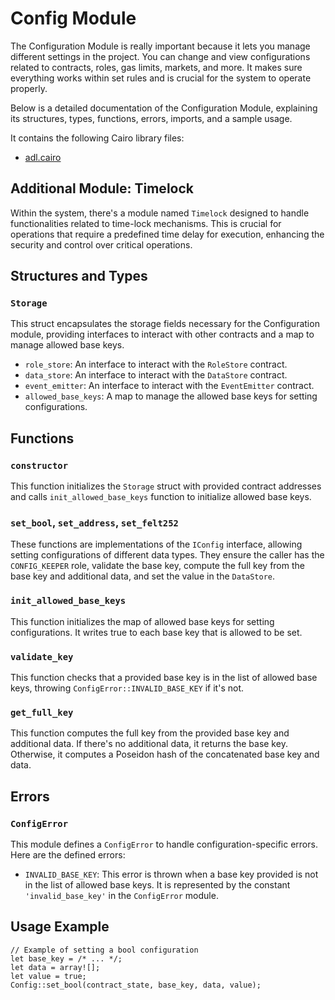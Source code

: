 # Config Module

The Configuration Module is really important because it lets you manage different settings in the project. You can change and view configurations related to contracts, roles, gas limits, markets, and more. It makes sure everything works within set rules and is crucial for the system to operate properly.

Below is a detailed documentation of the Configuration Module, explaining its structures, types, functions, errors, imports, and a sample usage.

It contains the following Cairo library files:

- [adl.cairo](https://github.com/keep-starknet-strange/satoru/blob/main/src/config/config.cairo)

## Additional Module: Timelock

Within the system, there's a module named `Timelock` designed to handle functionalities related to time-lock mechanisms. This is crucial for operations that require a predefined time delay for execution, enhancing the security and control over critical operations.

## Structures and Types

### `Storage`

This struct encapsulates the storage fields necessary for the Configuration module, providing interfaces to interact with other contracts and a map to manage allowed base keys.

- `role_store`: An interface to interact with the `RoleStore` contract.
- `data_store`: An interface to interact with the `DataStore` contract.
- `event_emitter`: An interface to interact with the `EventEmitter` contract.
- `allowed_base_keys`: A map to manage the allowed base keys for setting configurations.

## Functions

### `constructor`

This function initializes the `Storage` struct with provided contract addresses and calls `init_allowed_base_keys` function to initialize allowed base keys.

### `set_bool`, `set_address`, `set_felt252`

These functions are implementations of the `IConfig` interface, allowing setting configurations of different data types. They ensure the caller has the `CONFIG_KEEPER` role, validate the base key, compute the full key from the base key and additional data, and set the value in the `DataStore`.

### `init_allowed_base_keys`

This function initializes the map of allowed base keys for setting configurations. It writes true to each base key that is allowed to be set.

### `validate_key`

This function checks that a provided base key is in the list of allowed base keys, throwing `ConfigError::INVALID_BASE_KEY` if it's not.

### `get_full_key`

This function computes the full key from the provided base key and additional data. If there's no additional data, it returns the base key. Otherwise, it computes a Poseidon hash of the concatenated base key and data.

## Errors

### `ConfigError`

This module defines a `ConfigError` to handle configuration-specific errors. Here are the defined errors:

- `INVALID_BASE_KEY`: This error is thrown when a base key provided is not in the list of allowed base keys. It is represented by the constant `'invalid_base_key'` in the `ConfigError` module.

## Usage Example

```cairo
// Example of setting a bool configuration
let base_key = /* ... */;
let data = array![];
let value = true;
Config::set_bool(contract_state, base_key, data, value);